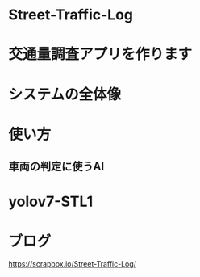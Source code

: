 # Street-Traffic-Log
# 交通量調査アプリを作ります

# システムの全体像

# 使い方
## 車両の判定に使うAI
# yolov7-STL1


# ブログ
https://scrapbox.io/Street-Traffic-Log/
